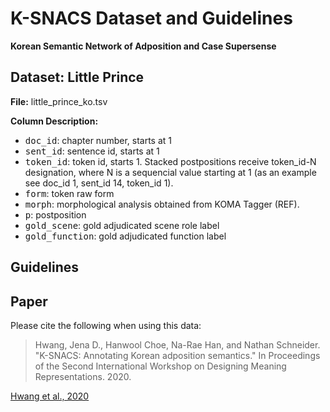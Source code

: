# K-SNACS Dataset and Guidelines
**Korean Semantic Network of Adposition and Case Supersense**

## Dataset: Little Prince

**File:** little_prince_ko.tsv

**Column Description:**
* <tt>doc_id</tt>: chapter number, starts at 1
* <tt>sent_id</tt>: sentence id, starts at 1
* <tt>token_id</tt>: token id, starts 1. Stacked postpositions receive token_id-N designation, where N is a sequencial value starting at 1 (as an example see doc_id 1, sent_id 14, token_id 1).
* <tt>form</tt>: token raw form
* <tt>morph</tt>: morphological analysis obtained from KOMA Tagger (REF). 
* <tt>p</tt>: postposition
* <tt>gold_scene</tt>: gold adjudicated scene role label
* <tt>gold_function</tt>: gold adjudicated function label

## Guidelines


## Paper
Please cite the following when using this data:

> Hwang, Jena D., Hanwool Choe, Na-Rae Han, and Nathan Schneider. "K-SNACS: Annotating Korean adposition semantics." In Proceedings of the Second International Workshop on Designing Meaning Representations. 2020. 

[Hwang et al., 2020](https://www.aclweb.org/anthology/2020.dmr-1.6/)